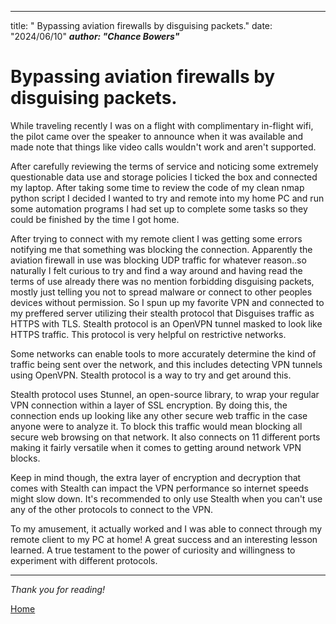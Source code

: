 ___
title: " Bypassing aviation firewalls by disguising packets."
date: "2024/06/10"
***author: "Chance Bowers"***


# Bypassing aviation firewalls by disguising packets.



While traveling recently I was on a flight with complimentary in-flight wifi, the pilot came over the speaker to announce when it was available and made note that things like video calls wouldn't work and aren't supported.

 After carefully reviewing the terms of service and noticing some extremely questionable data use and storage policies I ticked the box and connected my laptop. After taking some time to review the code of my clean nmap python script I decided I wanted to try and remote into my home PC and run some automation programs I had set up to complete some tasks so they could be finished by the time I got home. 

After trying to connect with my remote client I was getting some errors notifying me that something was blocking the connection. Apparently the aviation firewall in use was blocking UDP traffic for whatever reason..so naturally I felt curious to try and find a way around and having read the terms of use already there was no mention forbidding disguising packets, mostly just telling you not to spread malware or connect to other peoples devices without permission. So I spun up my favorite VPN and connected to my preffered server utilizing their stealth protocol that Disguises traffic as HTTPS with TLS. Stealth protocol is an OpenVPN tunnel masked to look like HTTPS traffic. This protocol is very helpful on restrictive networks.

Some networks can enable tools to more accurately determine the kind of traffic being sent over the network, and this includes detecting VPN tunnels using OpenVPN. Stealth protocol is a way to try and get around this.

Stealth protocol uses Stunnel, an open-source library, to wrap your regular VPN connection within a layer of SSL encryption. By doing this, the connection ends up looking like any other secure web traffic in the case anyone were to analyze it. To block this traffic would mean blocking all secure web browsing on that network. It also connects on 11 different ports making it fairly versatile when it comes to getting around network VPN blocks. 

Keep in mind though, the extra layer of encryption and decryption that comes with Stealth can impact the VPN performance so internet speeds might slow down. It's recommended to only use Stealth when you can't use any of the other protocols to connect to the VPN.

To my amusement, it actually worked and I was able to connect through my remote client to my PC at home! A great success and an interesting lesson learned. A true testament to the power of curiosity and willingness to experiment with different protocols. 

---

*Thank you for reading!*


[Home](https://glitchingreality.github.io/index.html)
